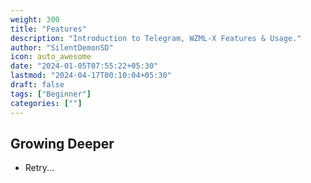 ```yaml
---
weight: 300
title: "Features"
description: "Introduction to Telegram, WZML-X Features & Usage."
author: "SilentDemonSD"
icon: auto_awesome
date: "2024-01-05T07:55:22+05:30"
lastmod: "2024-04-17T00:10:04+05:30"
draft: false
tags: ["Beginner"]
categories: [""]
---
```


## Growing Deeper
- Retry...
